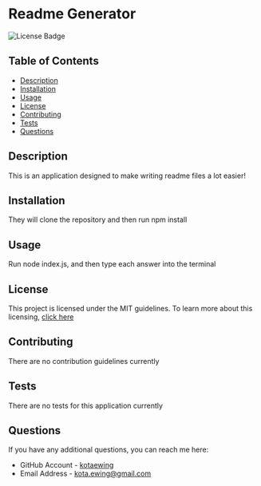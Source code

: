 
# Readme Generator
![License Badge](https://img.shields.io/badge/license-MIT-green)

## Table of Contents
* [Description](#description)
* [Installation](#installation)
* [Usage](#usage)
* [License](#license)
* [Contributing](#contributing)
* [Tests](#tests)
* [Questions](#questions)


## Description
This is an application designed to make writing readme files a lot easier!

## Installation
They will clone the repository and then run npm install

## Usage
Run node index.js, and then type each answer into the terminal

## License

This project is licensed under the MIT guidelines.  To learn more about this licensing, [click here](https://choosealicense.com/licenses/)
    

## Contributing
There are no contribution guidelines currently

## Tests
There are no tests for this application currently

## Questions
If you have any additional questions, you can reach me here:

* GitHub Account - [kotaewing](https://github.com/kotaewing)
* Email Address - kota.ewing@gmail.com
